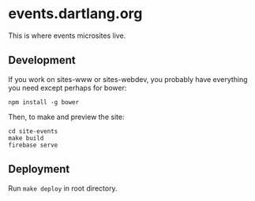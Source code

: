 # events.dartlang.org

This is where events microsites live.

## Development

If you work on sites-www or sites-webdev, you probably have everything you
need except perhaps for bower:

```
npm install -g bower
```

Then, to make and preview the site:

```
cd site-events
make build
firebase serve
```

## Deployment

Run `make deploy` in root directory.
